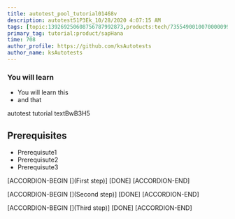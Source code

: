 ```yaml
---
title: autotest_pool_tutorial01468v
description: autotest51P3Ek_10/28/2020 4:07:15 AM
tags: [topic:139269250608756787992873,products:tech/73554900100700000996,tutorial:experience/advanced]
primary_tag: tutorial:product/sapHana
time: 708
author_profile: https://github.com/ksAutotests
author_name: ksAutotests
---
```

### You will learn
- You will learn this
- and that

autotest tutorial textBwB3H5

## Prerequisites
- Prerequisute1
- Prerequisute2
- Prerequisute3

[ACCORDION-BEGIN [](First step)]
[DONE]
[ACCORDION-END]

[ACCORDION-BEGIN [](Second step)]
[DONE]
[ACCORDION-END]

[ACCORDION-BEGIN [](Third step)]
[DONE]
[ACCORDION-END]

